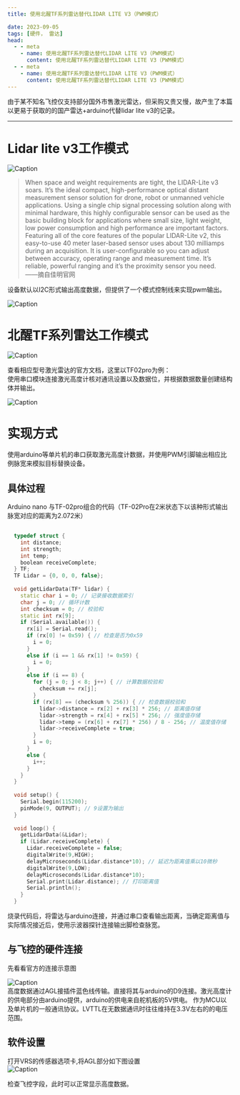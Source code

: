 ```yaml
---
title: 使用北醒TF系列雷达替代LIDAR LITE V3（PWM模式）

date: 2023-09-05
tags: [硬件， 雷达]
head:
  - - meta
    - name: 使用北醒TF系列雷达替代LIDAR LITE V3（PWM模式）
      content: 使用北醒TF系列雷达替代LIDAR LITE V3（PWM模式）
  - - meta
    - name: 使用北醒TF系列雷达替代LIDAR LITE V3（PWM模式）
      content: 使用北醒TF系列雷达替代LIDAR LITE V3（PWM模式）
---
```


由于某不知名飞控仅支持部分国外市售激光雷达，但采购又贵又慢，故产生了本篇以更易于获取的的国产雷达+arduino代替lidar lite v3的记录。

---

# Lidar lite v3工作模式
![Caption](/LITEV3.jpg)
> When space and weight requirements are tight, the LIDAR-Lite v3 soars. It’s the ideal compact, high-performance optical distant measurement sensor solution for drone, robot or unmanned vehicle applications. Using a single chip signal processing solution along with minimal hardware, this highly configurable sensor can be used as the basic building block for applications where small size, light weight, low power consumption and high performance are important factors.  
Featuring all of the core features of the popular LIDAR-Lite v2, this easy-to-use 40 meter laser-based sensor uses about 130 milliamps during an acquisition. It is user-configurable so you can adjust between accuracy, operating range and measurement time.  It’s reliable, powerful ranging and it’s the proximity sensor you need.  
——摘自佳明官网
  
  设备默认以I2C形式输出高度数据，但提供了一个模式控制线来实现pwm输出。

  ![Caption](/LITEV32.jpg)  
    
# 北醒TF系列雷达工作模式
![Caption](/TF02.jpg)    
  

查看相应型号激光雷达的官方文档，这里以TF02pro为例：  
使用串口模块连接激光高度计核对通讯设置以及数据位，并根据数据数量创建结构体并输出。   


![Caption](/TF022.jpg)   
  
# 实现方式 
使用arduino等单片机的串口获取激光高度计数据，并使用PWM引脚输出相应比例脉宽来模拟目标替换设备。

## 具体过程
Arduino nano 与TF-02pro组合的代码（TF-02Pro在2米状态下以该种形式输出脉宽对应的距离为2.072米）

```cpp
  
  typedef struct {
    int distance;
    int strength;
    int temp;
    boolean receiveComplete;
  } TF; 
  TF Lidar = {0, 0, 0, false}; 
  
  void getLidarData(TF* lidar) {
    static char i = 0; // 记录接收数据索引
    char j = 0; // 循环计数
    int checksum = 0; // 校验和
    static int rx[9]; 
    if (Serial.available()) {
      rx[i] = Serial.read(); 
      if (rx[0] != 0x59) { // 检查是否为0x59
        i = 0;
      }
      else if (i == 1 && rx[1] != 0x59) {
        i = 0;
      }
      else if (i == 8) {
        for (j = 0; j < 8; j++) { // 计算数据校验和
          checksum += rx[j];
        }
        if (rx[8] == (checksum % 256)) { // 检查数据校验和
          lidar->distance = rx[2] + rx[3] * 256; // 距离值存储
          lidar->strength = rx[4] + rx[5] * 256; // 强度值存储
          lidar->temp = (rx[6] + rx[7] * 256) / 8 - 256; // 温度值存储
          lidar->receiveComplete = true;
        }
        i = 0;
      }
      else {
        i++; 
      }
    }
  }
  
  void setup() {
    Serial.begin(115200); 
    pinMode(9, OUTPUT); // 9设置为输出
  }
  
  void loop() {
    getLidarData(&Lidar); 
    if (Lidar.receiveComplete) {
      Lidar.receiveComplete = false; 
      digitalWrite(9,HIGH); 
      delayMicroseconds(Lidar.distance*10); // 延迟为距离值乘以10微秒
      digitalWrite(9,LOW); 
      delayMicroseconds(Lidar.distance*10); 
      Serial.print(Lidar.distance); // 打印距离值
      Serial.println(); 
    }
  }
```
烧录代码后，将雷达与arduino连接，并通过串口查看输出距离，当确定距离值与实际情况接近后，使用示波器探针连接输出脚检查脉宽。 

## 与飞控的硬件连接
先看看官方的连接示意图  

![Caption](/2128.jpg)   
高度数据通过AGL接插件蓝色线传输。直接将其与arduino的D9连接。激光高度计的供电部分由arduino提供，arduino的供电来自舵机板的5V供电。
作为MCU以及单片机的一般通讯协议。LVTTL在无数据通讯时往往维持在3.3V左右的的电压范围。  

## 软件设置
  打开VRS的传感器选项卡,将AGL部分如下图设置  
  ![Caption](/AGL.jpg)  

检查飞控字段，此时可以正常显示高度数据。




